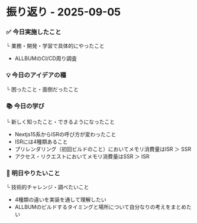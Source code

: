 # 振り返り - 2025-09-05

### ✅ 今日実施したこと
└ 業務・開発・学習で具体的にやったこと
- ALLBUMのCI/CD周り調査

### 💡 今日のアイデアの種
└ 困ったこと・面倒だったこと

###   📚 今日の学び
└ 新しく知ったこと・できるようになったこと
- Nextjs15系からISRの呼び方が変わったこと
- ISRには4種類あること
- プリレンダリング（初回ビルドのこと）においてメモリ消費量はISR ＞ SSR
- アクセス・リクエストにおいてメモリ消費量はSSR ＞ ISR

### 🎯 明日やりたいこと
└ 技術的チャレンジ・調べたいこと
- 4種類の違いを実装を通して理解したい
- ALLBUMのビルドするタイミングと場所について自分なりの考えをまとめたい
